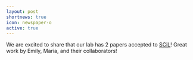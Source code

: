 ```yaml
---
layout: post
shortnews: true
icon: newspaper-o
active: true
---
```

We are excited to share that our lab has 2 papers accepted to [SCiL](https://blogs.umass.edu/scil/call-for-papers-scil-2020/)! Great work by Emily, Maria, and their collaborators!